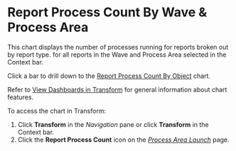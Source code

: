 # Report Process Count By Wave & Process Area

This chart displays the number of processes running for reports broken
out by <span id="Report Type" class="popUpLink">report type</span>. for
all reports in the Wave and Process Area selected in the Context bar.

Click a bar to drill down to the [Report Process Count By
Object](Report_Process_Count_by_Object.htm) chart.

Refer to [View Dashboards in
Transform](View_Dashboards_in_Transform.htm) for general information
about chart features.

To access the chart in Transform:

1.  Click <span style="font-weight: bold;">Transform</span> in the
    <span style="font-style: italic;">Navigation</span> pane or click
    **Transform** in the Context bar.
2.  Click the <span style="font-weight: bold;">Report Process
    Count</span> icon on the *[Process Area
    Launch](../Page_Desc/Process_Area_Launch.htm)* page.
